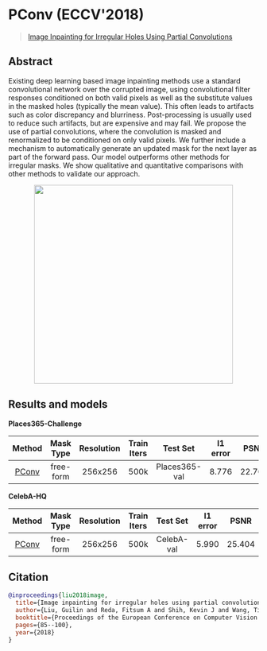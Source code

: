 # PConv (ECCV'2018)

> [Image Inpainting for Irregular Holes Using Partial Convolutions](https://arxiv.org/abs/1804.07723)

<!-- [ALGORITHM] -->

## Abstract

<!-- [ABSTRACT] -->

Existing deep learning based image inpainting methods use a standard convolutional network over the corrupted image, using convolutional filter responses conditioned on both valid pixels as well as the substitute values in the masked holes (typically the mean value). This often leads to artifacts such as color discrepancy and blurriness. Post-processing is usually used to reduce such artifacts, but are expensive and may fail. We propose the use of partial convolutions, where the convolution is masked and renormalized to be conditioned on only valid pixels. We further include a mechanism to automatically generate an updated mask for the next layer as part of the forward pass. Our model outperforms other methods for irregular masks. We show qualitative and quantitative comparisons with other methods to validate our approach.

<!-- [IMAGE] -->

<div align=center >
 <img src="https://user-images.githubusercontent.com/12726765/144175613-1bc9ad1b-072d-4c1f-a97d-1af5be2590bd.png" width="400"/>
</div >

## Results and models

**Places365-Challenge**

|                                    Method                                    | Mask Type | Resolution | Train Iters |   Test Set    | l1 error |  PSNR  | SSIM  | GPU Info |                                                                                                                        Download                                                                                                                         |
| :--------------------------------------------------------------------------: | :-------: | :--------: | :---------: | :-----------: | :------: | :----: | :---: | :------: | :-----------------------------------------------------------------------------------------------------------------------------------------------------------------------------------------------------------------------------------------------------: |
| [PConv](/configs/inpaintors/partial_conv/pconv_256x256_stage2_4x2_places.py) | free-form |  256x256   |    500k     | Places365-val |  8.776   | 22.762 | 0.801 |    4     | [model](https://download.openmmlab.com/mmediting/inpainting/pconv/pconv_256x256_stage2_4x2_places_20200619-1ffed0e8.pth) \| [log](https://download.openmmlab.com/mmediting/inpainting/pconv/pconv_256x256_stage2_4x2_places_20200619-1ffed0e8.log.json) |

**CelebA-HQ**

|                                    Method                                    | Mask Type | Resolution | Train Iters |  Test Set  | l1 error |  PSNR  | SSIM  | GPU Info |                                                                                                                        Download                                                                                                                         |
| :--------------------------------------------------------------------------: | :-------: | :--------: | :---------: | :--------: | :------: | :----: | :---: | :------: | :-----------------------------------------------------------------------------------------------------------------------------------------------------------------------------------------------------------------------------------------------------: |
| [PConv](/configs/inpaintors/partial_conv/pconv_256x256_stage2_4x2_celeba.py) | free-form |  256x256   |    500k     | CelebA-val |  5.990   | 25.404 | 0.853 |    4     | [model](https://download.openmmlab.com/mmediting/inpainting/pconv/pconv_256x256_stage2_4x2_celeba_20200619-860f8b95.pth) \| [log](https://download.openmmlab.com/mmediting/inpainting/pconv/pconv_256x256_stage2_4x2_celeba_20200619-860f8b95.log.json) |

## Citation

```bibtex
@inproceedings{liu2018image,
  title={Image inpainting for irregular holes using partial convolutions},
  author={Liu, Guilin and Reda, Fitsum A and Shih, Kevin J and Wang, Ting-Chun and Tao, Andrew and Catanzaro, Bryan},
  booktitle={Proceedings of the European Conference on Computer Vision (ECCV)},
  pages={85--100},
  year={2018}
}
```

